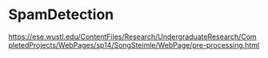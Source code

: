 # SpamDetection
https://ese.wustl.edu/ContentFiles/Research/UndergraduateResearch/CompletedProjects/WebPages/sp14/SongSteimle/WebPage/pre-processing.html
